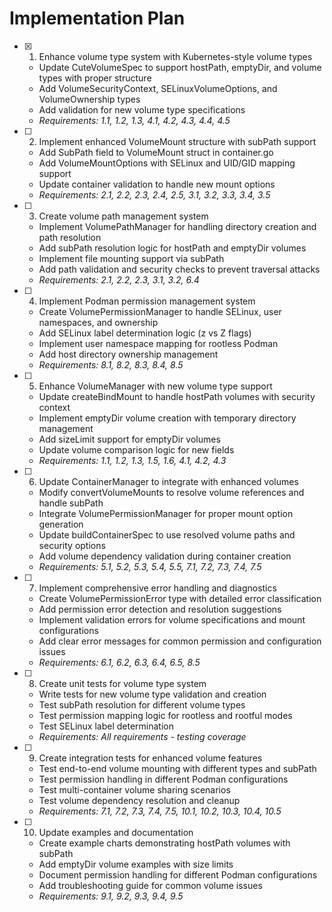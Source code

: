 # Implementation Plan

- [x] 1. Enhance volume type system with Kubernetes-style volume types
  - Update CuteVolumeSpec to support hostPath, emptyDir, and volume types with proper structure
  - Add VolumeSecurityContext, SELinuxVolumeOptions, and VolumeOwnership types
  - Add validation for new volume type specifications
  - _Requirements: 1.1, 1.2, 1.3, 4.1, 4.2, 4.3, 4.4, 4.5_

- [ ] 2. Implement enhanced VolumeMount structure with subPath support
  - Add SubPath field to VolumeMount struct in container.go
  - Add VolumeMountOptions with SELinux and UID/GID mapping support
  - Update container validation to handle new mount options
  - _Requirements: 2.1, 2.2, 2.3, 2.4, 2.5, 3.1, 3.2, 3.3, 3.4, 3.5_

- [ ] 3. Create volume path management system
  - Implement VolumePathManager for handling directory creation and path resolution
  - Add subPath resolution logic for hostPath and emptyDir volumes
  - Implement file mounting support via subPath
  - Add path validation and security checks to prevent traversal attacks
  - _Requirements: 2.1, 2.2, 2.3, 3.1, 3.2, 6.4_

- [ ] 4. Implement Podman permission management system
  - Create VolumePermissionManager to handle SELinux, user namespaces, and ownership
  - Add SELinux label determination logic (z vs Z flags)
  - Implement user namespace mapping for rootless Podman
  - Add host directory ownership management
  - _Requirements: 8.1, 8.2, 8.3, 8.4, 8.5_

- [ ] 5. Enhance VolumeManager with new volume type support
  - Update createBindMount to handle hostPath volumes with security context
  - Implement emptyDir volume creation with temporary directory management
  - Add sizeLimit support for emptyDir volumes
  - Update volume comparison logic for new fields
  - _Requirements: 1.1, 1.2, 1.3, 1.5, 1.6, 4.1, 4.2, 4.3_

- [ ] 6. Update ContainerManager to integrate with enhanced volumes
  - Modify convertVolumeMounts to resolve volume references and handle subPath
  - Integrate VolumePermissionManager for proper mount option generation
  - Update buildContainerSpec to use resolved volume paths and security options
  - Add volume dependency validation during container creation
  - _Requirements: 5.1, 5.2, 5.3, 5.4, 5.5, 7.1, 7.2, 7.3, 7.4, 7.5_

- [ ] 7. Implement comprehensive error handling and diagnostics
  - Create VolumePermissionError type with detailed error classification
  - Add permission error detection and resolution suggestions
  - Implement validation errors for volume specifications and mount configurations
  - Add clear error messages for common permission and configuration issues
  - _Requirements: 6.1, 6.2, 6.3, 6.4, 6.5, 8.5_

- [ ] 8. Create unit tests for volume type system
  - Write tests for new volume type validation and creation
  - Test subPath resolution for different volume types
  - Test permission mapping logic for rootless and rootful modes
  - Test SELinux label determination
  - _Requirements: All requirements - testing coverage_

- [ ] 9. Create integration tests for enhanced volume features
  - Test end-to-end volume mounting with different types and subPath
  - Test permission handling in different Podman configurations
  - Test multi-container volume sharing scenarios
  - Test volume dependency resolution and cleanup
  - _Requirements: 7.1, 7.2, 7.3, 7.4, 7.5, 10.1, 10.2, 10.3, 10.4, 10.5_

- [ ] 10. Update examples and documentation
  - Create example charts demonstrating hostPath volumes with subPath
  - Add emptyDir volume examples with size limits
  - Document permission handling for different Podman configurations
  - Add troubleshooting guide for common volume issues
  - _Requirements: 9.1, 9.2, 9.3, 9.4, 9.5_